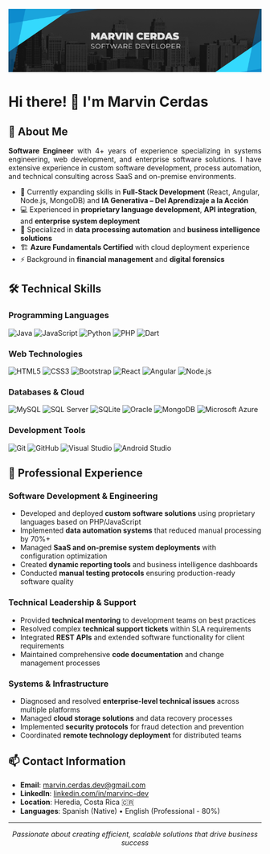 <p align="center">
  <img src="https://github.com/Marvin-Cerdas-Dev/Marvin-Cerdas-Dev/blob/main/images/personal-logo.png" alt="Marvin Cerdas" />
</p>

# Hi there! 👋 I'm Marvin Cerdas

## 🔭 About Me
<p align="justify">
<strong>Software Engineer</strong> with 4+ years of experience specializing in systems engineering, web development, and enterprise software solutions. I have extensive experience in custom software development, process automation, and technical consulting across SaaS and on-premise environments.
</p>

- 🌱 Currently expanding skills in **Full-Stack Development** (React, Angular, Node.js, MongoDB) and **IA Generativa – Del Aprendizaje a la Acción**
- 💻 Experienced in **proprietary language development**, **API integration**, and **enterprise system deployment**
- 🚀 Specialized in **data processing automation** and **business intelligence solutions**
- 🏗️ **Azure Fundamentals Certified** with cloud deployment experience
- ⚡ Background in **financial management** and **digital forensics**

## 🛠️ Technical Skills

### **Programming Languages**
![Java](https://img.shields.io/badge/Java-ED8B00?style=flat-square&logo=openjdk&logoColor=white)
![JavaScript](https://img.shields.io/badge/JavaScript-F7DF1E?style=flat-square&logo=javascript&logoColor=black)
![Python](https://img.shields.io/badge/Python-3776AB?style=flat-square&logo=python&logoColor=white)
![PHP](https://img.shields.io/badge/PHP-777BB4?style=flat-square&logo=php&logoColor=white)
![Dart](https://img.shields.io/badge/Dart-0175C2?style=flat-square&logo=dart&logoColor=white)

### **Web Technologies**
![HTML5](https://img.shields.io/badge/HTML5-E34F26?style=flat-square&logo=html5&logoColor=white)
![CSS3](https://img.shields.io/badge/CSS3-1572B6?style=flat-square&logo=css3&logoColor=white)
![Bootstrap](https://img.shields.io/badge/Bootstrap-7952B3?style=flat-square&logo=bootstrap&logoColor=white)
![React](https://img.shields.io/badge/React-20232A?style=flat-square&logo=react&logoColor=61DAFB)
![Angular](https://img.shields.io/badge/Angular-DD0031?style=flat-square&logo=angular&logoColor=white)
![Node.js](https://img.shields.io/badge/Node.js-43853D?style=flat-square&logo=node.js&logoColor=white)

### **Databases & Cloud**
![MySQL](https://img.shields.io/badge/MySQL-4479A1?style=flat-square&logo=mysql&logoColor=white)
![SQL Server](https://img.shields.io/badge/SQL%20Server-CC2927?style=flat-square&logo=microsoft-sql-server&logoColor=white)
![SQLite](https://img.shields.io/badge/SQLite-003B57?style=flat-square&logo=sqlite&logoColor=white)
![Oracle](https://img.shields.io/badge/Oracle-F80000?style=flat-square&logo=oracle&logoColor=white)
![MongoDB](https://img.shields.io/badge/MongoDB-47A248?style=flat-square&logo=mongodb&logoColor=white)
![Microsoft Azure](https://img.shields.io/badge/Azure-0078D4?style=flat-square&logo=microsoft-azure&logoColor=white)

### **Development Tools**
![Git](https://img.shields.io/badge/Git-F05032?style=flat-square&logo=git&logoColor=white)
![GitHub](https://img.shields.io/badge/GitHub-181717?style=flat-square&logo=github&logoColor=white)
![Visual Studio](https://img.shields.io/badge/Visual%20Studio-5C2D91?style=flat-square&logo=visual-studio&logoColor=white)
![Android Studio](https://img.shields.io/badge/Android%20Studio-3DDC84?style=flat-square&logo=android-studio&logoColor=white)

## 💼 Professional Experience

### **Software Development & Engineering**
- Developed and deployed **custom software solutions** using proprietary languages based on PHP/JavaScript
- Implemented **data automation systems** that reduced manual processing by 70%+
- Managed **SaaS and on-premise system deployments** with configuration optimization
- Created **dynamic reporting tools** and business intelligence dashboards
- Conducted **manual testing protocols** ensuring production-ready software quality

### **Technical Leadership & Support**
- Provided **technical mentoring** to development teams on best practices
- Resolved complex **technical support tickets** within SLA requirements  
- Integrated **REST APIs** and extended software functionality for client requirements
- Maintained comprehensive **code documentation** and change management processes

### **Systems & Infrastructure**
- Diagnosed and resolved **enterprise-level technical issues** across multiple platforms
- Managed **cloud storage solutions** and data recovery processes
- Implemented **security protocols** for fraud detection and prevention
- Coordinated **remote technology deployment** for distributed teams

## 📫 Contact Information

- **Email**: [marvin.cerdas.dev@gmail.com](mailto:marvin.cerdas.dev@gmail.com)
- **LinkedIn**: [linkedin.com/in/marvinc-dev](https://www.linkedin.com/in/marvinc-dev/)
- **Location**: Heredia, Costa Rica 🇨🇷
- **Languages**: Spanish (Native) • English (Professional - 80%)

---

<p align="center">
<i>Passionate about creating efficient, scalable solutions that drive business success</i>
</p>

<!---
Marvin-Cerdas-Dev/Marvin-Cerdas-Dev is a ✨ special ✨ repository because its `README.md` (this file) appears on your GitHub profile.
You can click the Preview link to take a look at your changes.
--->
